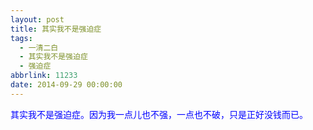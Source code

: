 ```yaml
---
layout: post
title: 其实我不是强迫症
tags:
  - 一清二白
  - 其实我不是强迫症
  - 强迫症
abbrlink: 11233
date: 2014-09-29 00:00:00
---
```


<!-- build time:Sat Jun 23 2018 12:05:15 GMT+0800 (中国标准时间) -->

<span style="color:#00f">其实我不是强迫症。因为我一点儿也不强，一点也不破，只是正好没钱而已。</span>
<!-- rebuild by neat -->